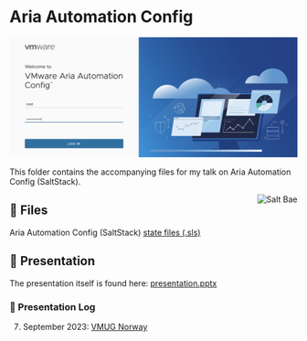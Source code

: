 # Aria Automation Config

![Aria Automation Config Login Screen](assets/aac.png)

This folder contains the accompanying files for my talk on Aria Automation Config (SaltStack).

<img align="right" src="assets/saltbae.gif" alt="Salt Bae" />

## 🎁 Files

Aria Automation Config (SaltStack) [state files (.sls)](sls/)

## 📜 Presentation

The presentation itself is found here: [presentation.pptx](presentation/presentation.pptx)

### 🧾 Presentation Log

07. September 2023: [VMUG Norway](https://vmug.no/)
